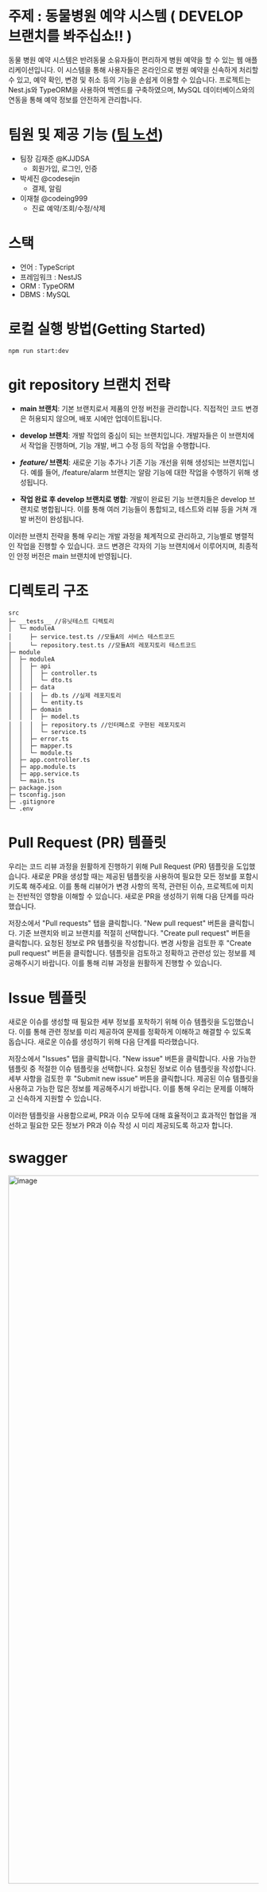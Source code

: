 # 주제 : 동물병원 예약 시스템 ( DEVELOP 브랜치를 봐주십쇼!! )
동물 병원 예약 시스템은 반려동물 소유자들이 편리하게 병원 예약을 할 수 있는 웹 애플리케이션입니다. 
이 시스템을 통해 사용자들은 온라인으로 병원 예약을 신속하게 처리할 수 있고, 예약 확인, 변경 및 취소 등의 기능을 손쉽게 이용할 수 있습니다. 
프로젝트는 Nest.js와 TypeORM을 사용하여 백엔드를 구축하였으며, MySQL 데이터베이스와의 연동을 통해 예약 정보를 안전하게 관리합니다.

# 팀원 및 제공 기능 ([팀 노션](https://reinvented-bamboo-5d0.notion.site/2-c3a16f18d54141bb9fb72e2d0c1cd8e9?pvs=4))
- 팀장 김재준 @KJJDSA
  - 회원가입, 로그인, 인증
- 박세진 @codesejin
  - 결제, 알림
- 이재철 @codeing999
  - 진료 예약/조회/수정/삭제
 
# 스택
- 언어 : TypeScript
- 프레임워크 : NestJS
- ORM : TypeORM
- DBMS : MySQL

# 로컬 실행 방법(Getting Started)

```
npm run start:dev
```

# git repository 브랜치 전략

- **main 브랜치**: 기본 브랜치로서 제품의 안정 버전을 관리합니다. 직접적인 코드 변경은 허용되지 않으며, 배포 시에만 업데이트됩니다.

- **develop 브랜치**: 개발 작업의 중심이 되는 브랜치입니다. 개발자들은 이 브랜치에서 작업을 진행하며, 기능 개발, 버그 수정 등의 작업을 수행합니다.

- ***feature/* 브랜치**: 새로운 기능 추가나 기존 기능 개선을 위해 생성되는 브랜치입니다. 예를 들어, /feature/alarm 브랜치는 알람 기능에 대한 작업을 수행하기 위해 생성됩니다.

- **작업 완료 후 develop 브랜치로 병합**: 개발이 완료된 기능 브랜치들은 develop 브랜치로 병합됩니다. 이를 통해 여러 기능들이 통합되고, 테스트와 리뷰 등을 거쳐 개발 버전이 완성됩니다.

이러한 브랜치 전략을 통해 우리는 개발 과정을 체계적으로 관리하고, 기능별로 병렬적인 작업을 진행할 수 있습니다. 코드 변경은 각자의 기능 브랜치에서 이루어지며, 최종적인 안정 버전은 main 브랜치에 반영됩니다.


# 디렉토리 구조

```
src                                        
├─ __tests__ //유닛테스트 디렉토리
│  └─ moduleA    
│     ├─ service.test.ts //모듈A의 서비스 테스트코드
│     └─ repository.test.ts //모듈A의 레포지토리 테스트코드
├─ module                                  
│  ├─ moduleA                                                      
│  │  ├─ api                               
│  │  │  ├─ controller.ts
│  │  │  └─ dto.ts  
│  │  ├─ data
│  │  │  ├─ db.ts //실제 레포지토리
│  │  │  └─ entity.ts                                                                    
│  │  ├─ domain                            
│  │  │  ├─ model.ts
│  │  │  ├─ repository.ts //인터페스로 구현된 레포지토리
│  │  │  └─ service.ts                                           
│  │  ├─ error.ts                             
│  │  ├─ mapper.ts                                    
│  │  └─ module.ts
│  ├─ app.controller.ts
│  ├─ app.module.ts
│  ├─ app.service.ts
│  └─ main.ts
├─ package.json                    
├─ tsconfig.json                 
├─ .gitignore              
└─ .env                                
```

# Pull Request (PR) 템플릿

우리는 코드 리뷰 과정을 원활하게 진행하기 위해 Pull Request (PR) 템플릿을 도입했습니다. 
새로운 PR을 생성할 때는 제공된 템플릿을 사용하여 필요한 모든 정보를 포함시키도록 해주세요. 
이를 통해 리뷰어가 변경 사항의 목적, 관련된 이슈, 프로젝트에 미치는 전반적인 영향을 이해할 수 있습니다. 새로운 PR을 생성하기 위해 다음 단계를 따라했습니다.

저장소에서 "Pull requests" 탭을 클릭합니다.
"New pull request" 버튼을 클릭합니다.
기준 브랜치와 비교 브랜치를 적절히 선택합니다.
"Create pull request" 버튼을 클릭합니다.
요청된 정보로 PR 템플릿을 작성합니다.
변경 사항을 검토한 후 "Create pull request" 버튼을 클릭합니다.
템플릿을 검토하고 정확하고 관련성 있는 정보를 제공해주시기 바랍니다. 이를 통해 리뷰 과정을 원활하게 진행할 수 있습니다.

# Issue 템플릿

새로운 이슈를 생성할 때 필요한 세부 정보를 포착하기 위해 이슈 템플릿을 도입했습니다. 
이를 통해 관련 정보를 미리 제공하여 문제를 정확하게 이해하고 해결할 수 있도록 돕습니다. 새로운 이슈를 생성하기 위해 다음 단계를 따라했습니다.

저장소에서 "Issues" 탭을 클릭합니다.
"New issue" 버튼을 클릭합니다.
사용 가능한 템플릿 중 적절한 이슈 템플릿을 선택합니다.
요청된 정보로 이슈 템플릿을 작성합니다.
세부 사항을 검토한 후 "Submit new issue" 버튼을 클릭합니다.
제공된 이슈 템플릿을 사용하고 가능한 많은 정보를 제공해주시기 바랍니다. 이를 통해 우리는 문제를 이해하고 신속하게 지원할 수 있습니다.

이러한 템플릿을 사용함으로써, PR과 이슈 모두에 대해 효율적이고 효과적인 협업을 개선하고 필요한 모든 정보가 PR과 이슈 작성 시 미리 제공되도록 하고자 합니다.

# swagger

<img width="1422" alt="image" src="https://github.com/plus-tdd/animalNest/assets/101460733/bdbe0b74-aac9-489e-8fd1-4c5d1db2d7e4">

